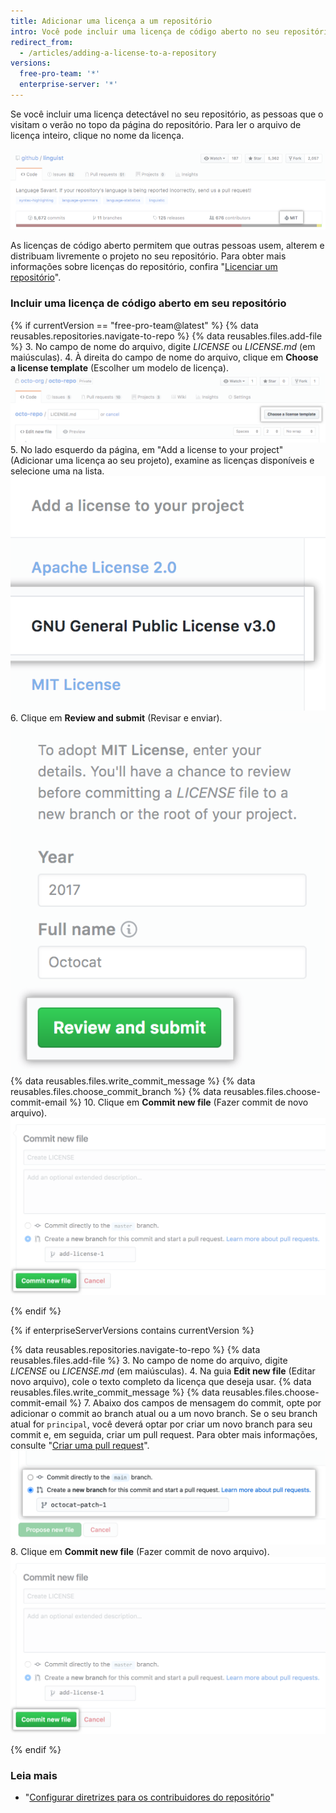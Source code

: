 ```yaml
---
title: Adicionar uma licença a um repositório
intro: Você pode incluir uma licença de código aberto no seu repositório para que outras pessoas contribuam com mais facilidade.
redirect_from:
  - /articles/adding-a-license-to-a-repository
versions:
  free-pro-team: '*'
  enterprise-server: '*'
---
```


Se você incluir uma licença detectável no seu repositório, as pessoas que o visitam o verão no topo da página do repositório. Para ler o arquivo de licença inteiro, clique no nome da licença.

![Um header de repositório com uma licença MIT](/assets/images/help/repository/repo-license-indicator.png)

As licenças de código aberto permitem que outras pessoas usem, alterem e distribuam livremente o projeto no seu repositório. Para obter mais informações sobre licenças do repositório, confira "[Licenciar um repositório](/articles/licensing-a-repository)".

### Incluir uma licença de código aberto em seu repositório

<!--Dotcom version uses the license tool-->
{% if currentVersion == "free-pro-team@latest" %}
{% data reusables.repositories.navigate-to-repo %}
{% data reusables.files.add-file %}
3. No campo de nome do arquivo, digite *LICENSE* ou *LICENSE.md* (em maiúsculas).
4. À direita do campo de nome do arquivo, clique em **Choose a license template** (Escolher um modelo de licença). ![Escolher um botão de modelo de licença](/assets/images/help/repository/license-tool.png)
5. No lado esquerdo da página, em "Add a license to your project" (Adicionar uma licença ao seu projeto), examine as licenças disponíveis e selecione uma na lista. ![Lista de licenças disponíveis](/assets/images/help/repository/license-tool-picker.png)
6. Clique em **Review and submit** (Revisar e enviar). ![Botão Review and submit (Revisar e enviar)](/assets/images/help/repository/license-review-tool.png)
{% data reusables.files.write_commit_message %}
{% data reusables.files.choose_commit_branch %}
{% data reusables.files.choose-commit-email %}
10. Clique em **Commit new file** (Fazer commit de novo arquivo). ![Fazer commit de licença no branch](/assets/images/help/repository/license-submit-tool.png)

{% endif %}

<!--GHE version just adds a file named LICENSE or LICENSE.md-->
{% if enterpriseServerVersions contains currentVersion %}

{% data reusables.repositories.navigate-to-repo %}
{% data reusables.files.add-file %}
3. No campo de nome do arquivo, digite *LICENSE* ou *LICENSE.md* (em maiúsculas).
4. Na guia **Edit new file** (Editar novo arquivo), cole o texto completo da licença que deseja usar.
{% data reusables.files.write_commit_message %}
{% data reusables.files.choose-commit-email %}
7. Abaixo dos campos de mensagem do commit, opte por adicionar o commit ao branch atual ou a um novo branch. Se o seu branch atual for `principal`, você deverá optar por criar um novo branch para seu commit e, em seguida, criar um pull request. Para obter mais informações, consulte "[Criar uma pull request](/github/collaborating-with-issues-and-pull-requests/creating-a-pull-request)". ![Opções para fazer commit no branch](/assets/images/help/repository/choose-commit-branch.png)
8. Clique em **Commit new file** (Fazer commit de novo arquivo). ![Fazer commit de licença no branch](/assets/images/help/repository/license-submit-tool.png)

{% endif %}

### Leia mais

- "[Configurar diretrizes para os contribuidores do repositório](/articles/setting-guidelines-for-repository-contributors)"
